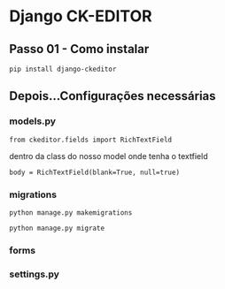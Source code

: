 # Django CK-EDITOR

## Passo 01 - Como instalar
```
pip install django-ckeditor
```

## Depois...Configurações necessárias

### models.py 
```
from ckeditor.fields import RichTextField
```

dentro da class do nosso model onde tenha o textfield

```
body = RichTextField(blank=True, null=true)
```

### migrations
```
python manage.py makemigrations
```

```
python manage.py migrate
```



### forms



### settings.py


